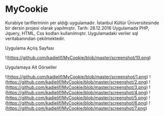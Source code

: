 # MyCookie
Kurabiye tariflerininin yer aldığı uygulamadır. İstanbul Kültür Üniversitesinde bir dersin projesi olarak yapılmıştır.  Tarih: 28.12.2016
Uygulamada PHP, Jquery, HTML, Css kodları kullanılmıştır.
Uygulamadaki veriler sql veritabanından çekilmektedir.

Uygulama Açılış Sayfası 

!(https://github.com/kadielif/MyCookie/blob/master/screenshot/10.png)



Uygulamaya Ait Görseller 

!(https://github.com/kadielif/MyCookie/blob/master/screenshot/1.png) !(https://github.com/kadielif/MyCookie/blob/master/screenshot/2.png)
!(https://github.com/kadielif/MyCookie/blob/master/screenshot/3.png) !(https://github.com/kadielif/MyCookie/blob/master/screenshot/4.png)
!(https://github.com/kadielif/MyCookie/blob/master/screenshot/5.png) !(https://github.com/kadielif/MyCookie/blob/master/screenshot/6.png)
!(https://github.com/kadielif/MyCookie/blob/master/screenshot/7.png)
